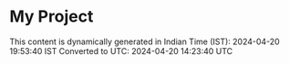 # My Project

This content is dynamically generated in Indian Time (IST): 2024-04-20 19:53:40 IST
Converted to UTC: 2024-04-20 14:23:40 UTC
